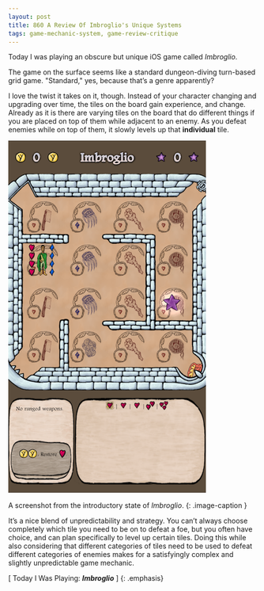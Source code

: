 ```yaml
---
layout: post
title: 860 A Review Of Imbroglio's Unique Systems
tags: game-mechanic-system, game-review-critique
---
```

Today I was playing an obscure but unique iOS game called *Imbroglio*.

The game on the surface seems like a standard dungeon-diving turn-based grid game.  "Standard," yes, because that’s a genre apparently?

I love the twist it takes on it, though.  Instead of your character changing and upgrading over time, the tiles on the board gain experience, and change.  Already as it is there are varying tiles on the board that do different things if you are placed on top of them while adjacent to an enemy.  As you defeat enemies while on top of them, it slowly levels up that **individual** tile.

![imbroglio](/img/games/860_A_Review_Of_Imbroglios_Unique_Systems.png "imbroglio")

A screenshot from the introductory state of *Imbroglio*.
{: .image-caption }

It’s a nice blend of unpredictability and strategy.  You can’t always choose completely which tile you need to be on to defeat a foe, but you often have choice, and can plan specifically to level up certain tiles.  Doing this while also considering that different categories of tiles need to be used to defeat different categories of enemies makes for a satisfyingly complex and slightly unpredictable game mechanic.

[ Today I Was Playing: ***Imbroglio*** ]
{: .emphasis}

